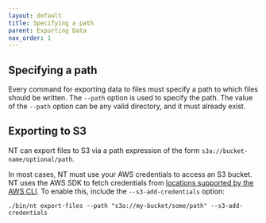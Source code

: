 ```yaml
---
layout: default
title: Specifying a path
parent: Exporting Data
nav_order: 1
---
```


## Specifying a path

Every command for exporting data to files must specify a path to which files should be written. The `--path` option 
is used to specify the path. The value of the `--path` option can be any valid directory, and it must already exist.

## Exporting to S3

NT can export files to S3 via a path expression of the form `s3a://bucket-name/optional/path`.

In most cases, NT must use your AWS credentials to access an S3 bucket. NT uses the AWS SDK to fetch credentials from
[locations supported by the AWS CLI](https://docs.aws.amazon.com/cli/latest/userguide/cli-authentication-short-term.html).
To enable this, include the `--s3-add-credentials` option:

```
./bin/nt export-files --path "s3a://my-bucket/some/path" --s3-add-credentials
```
